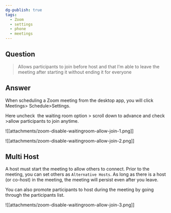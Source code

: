 ```yaml
---
dg-publish: true
tags:
  - Zoom
  - settings
  - phone
  - meetings
---
```

## Question
> Allows participants to join before host and that I’m able to leave the meeting after starting it without ending it for everyone
## Answer
When scheduling a Zoom meeting from the desktop app, you will click Meetings> Schedule>Settings. 

Here uncheck  the waiting room option > scroll down to advance and check >allow participants to join anytime.

![[attachments/zoom-disable-waitingroom-allow-join-1.png]]

![[attachments/zoom-disable-waitingroom-allow-join-2.png]]

## Multi Host
A host must start the meeting to allow others to connect. Prior to the meeting, you can set others as `Alternative Hosts`. As long as there is a host (or co-host) in the meeting, the meeting will persist even after you leave. 

You can also promote participants to host during the meeting by going through the participants list.

![[attachments/zoom-disable-waitingroom-allow-join-3.png]]